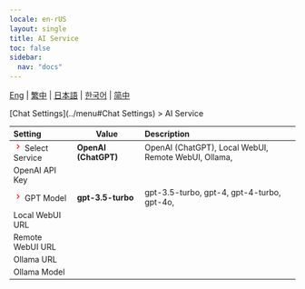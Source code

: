 ```yaml
---
locale: en-rUS
layout: single
title: AI Service
toc: false
sidebar:
  nav: "docs"
---
```

[Eng](/dancexr/menu/2025.4/chat/ai_service) | [繁中](/tw/dancexr/menu/2025.4/chat/ai_service) | [日本語](/jp/dancexr/menu/2025.4/chat/ai_service) | [한국어](/kr/dancexr/menu/2025.4/chat/ai_service) | [简中](/zh/dancexr/menu/2025.4/chat/ai_service)

[Chat Settings](../menu#Chat Settings) > AI Service



| Setting | Value | Description |
| :--- | --- | :--- |
| <img src="/images/icon/ic_chevron.png" alt="chevron icon"/> Select Service| **OpenAI (ChatGPT)** | OpenAI (ChatGPT), Local WebUI, Remote WebUI, Ollama,  |
|  OpenAI API Key|| 
| <img src="/images/icon/ic_chevron.png" alt="chevron icon"/> GPT Model| **gpt-3.5-turbo** | gpt-3.5-turbo, gpt-4, gpt-4-turbo, gpt-4o,  |
|  Local WebUI URL|| 
|  Remote WebUI URL|| 
|  Ollama URL|| 
|  Ollama Model|| 
